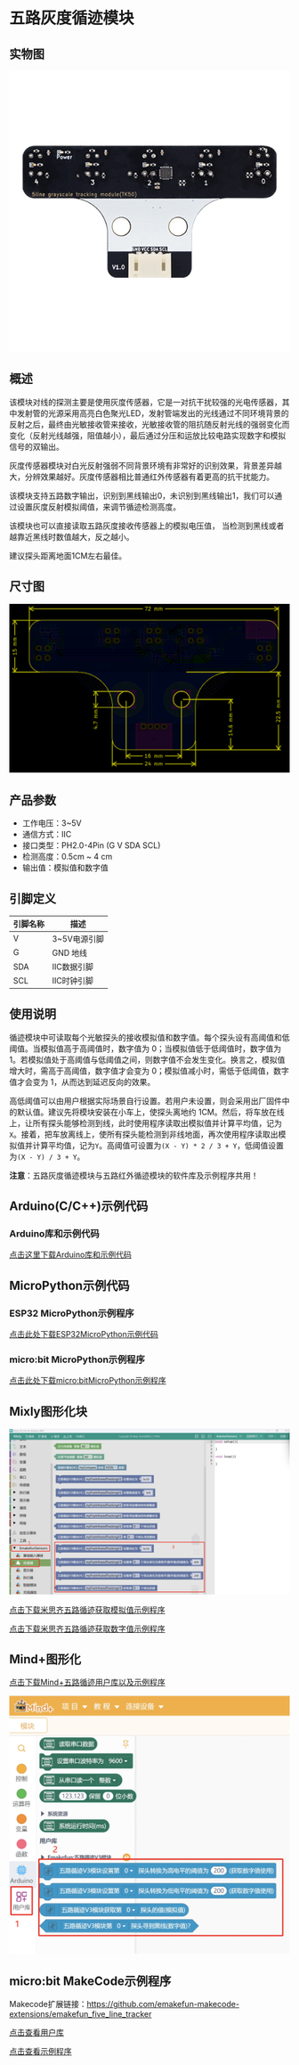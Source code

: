 # 五路灰度循迹模块

## 实物图

![实物图](picture/five_channel_grayscale_tracking.jpg)

## 概述

该模块对线的探测主要是使用灰度传感器，它是一对抗干扰较强的光电传感器，其中发射管的光源采用高亮白色聚光LED，发射管端发出的光线通过不同环境背景的反射之后，最终由光敏接收管来接收，光敏接收管的阻抗随反射光线的强弱变化而变化（反射光线越强，阻值越小），最后通过分压和运放比较电路实现数字和模拟信号的双输出。

灰度传感器模块对白光反射强弱不同背景环境有非常好的识别效果，背景差异越大，分辨效果越好。灰度传感器相比普通红外传感器有着更高的抗干扰能力。

该模块支持五路数字输出，识别到黑线输出0，未识别到黑线输出1，我们可以通过设置灰度反射模拟阈值，来调节循迹检测高度。

该模块也可以直接读取五路灰度接收传感器上的模拟电压值， 当检测到黑线或者越靠近黑线时数值越大，反之越小。

建议探头距离地面1CM左右最佳。

## 尺寸图

![尺寸图](picture/size.png)

## 产品参数

- 工作电压：3~5V
- 通信方式：IIC
- 接口类型：PH2.0-4Pin (G V SDA SCL)
- 检测高度：0.5cm ~ 4 cm
- 输出值：模拟值和数字值

## 引脚定义

| 引脚名称 | 描述       |
| ---- | -------- |
| V    | 3~5V电源引脚 |
| G    | GND 地线   |
| SDA  | IIC数据引脚  |
| SCL  | IIC时钟引脚  |

## 使用说明

循迹模块中可读取每个光敏探头的接收模拟值和数字值。每个探头设有高阈值和低阈值。当模拟值高于高阈值时，数字值为 0；当模拟值低于低阈值时，数字值为 1。若模拟值处于高阈值与低阈值之间，则数字值不会发生变化。换言之，模拟值增大时，需高于高阈值，数字值才会变为 0；模拟值减小时，需低于低阈值，数字值才会变为 1，从而达到延迟反向的效果。

高低阈值可以由用户根据实际场景自行设置。若用户未设置，则会采用出厂固件中的默认值。建议先将模块安装在小车上，使探头离地约 1CM。然后，将车放在线上，让所有探头能够检测到线，此时使用程序读取出模拟值并计算平均值，记为`X`。接着，把车放离线上，使所有探头能检测到非线地面，再次使用程序读取出模拟值并计算平均值，记为`Y`。高阈值可设置为`(X - Y) * 2 / 3 + Y`，低阈值设置为`(X - Y) / 3 + Y`。

**注意**：五路灰度循迹模块与五路红外循迹模块的软件库及示例程序共用！

## Arduino(C/C++)示例代码

### Arduino库和示例代码

<a href="zh-cn/ph2.0_sensors/sensors/five_line_tracker_v3/emakefun_five_line_tracker_v3.zip" download>点击这里下载Arduino库和示例代码</a>

## MicroPython示例代码

### ESP32 MicroPython示例程序

<a href="zh-cn/ph2.0_sensors/sensors/five_line_tracker_v3/five_line_tracker_v3_esp32_micropython.zip" download>点击此处下载ESP32MicroPython示例代码</a>

### micro:bit MicroPython示例程序

<a href="zh-cn/ph2.0_sensors/sensors/five_line_tracker_v3/five_line_tracker_v3_microbit_micropython.zip" download>点击此处下载micro:bitMicroPython示例程序</a>

## Mixly图形化块

![loading-ag-147](./picture/mixly_select.png)

<a href="zh-cn/ph2.0_sensors/sensors/five_line_tracker_v3/mixly_get_analog.zip" download>点击下载米思齐五路循迹获取模拟值示例程序</a>

<a href="zh-cn/ph2.0_sensors/sensors/five_line_tracker_v3/mixly_get_digital.zip" download>点击下载米思齐五路循迹获取数字值示例程序</a>

## Mind+图形化

<a href="zh-cn/ph2.0_sensors/sensors/five_line_tracker_v3/mindplus_example.zip" download>点击下载Mind+五路循迹用户库以及示例程序</a>

![mindplus_select](./picture/mindplus_select.png "mind+选择五路循迹V3.0")

## micro:bit MakeCode示例程序

Makecode扩展链接：https://github.com/emakefun-makecode-extensions/emakefun_five_line_tracker 

<a href="https://github.com/emakefun-makecode-extensions/emakefun_five_line_tracker" target="_blank">点击查看用户库</a>

<a href="https://makecode.microbit.org/_8PsgrehRXdtY" target="_blank">点击查看示例程序</a>


